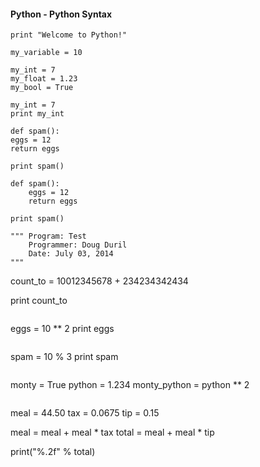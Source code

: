 #### Python - Python Syntax

```
print "Welcome to Python!"
```

```
my_variable = 10
```

```
my_int = 7
my_float = 1.23
my_bool = True
```

```
my_int = 7
print my_int
```

```
def spam():
eggs = 12
return eggs
        
print spam()
```

```
def spam():
    eggs = 12
    return eggs
        
print spam()
```

```
""" Program: Test
    Programmer: Doug Duril
    Date: July 03, 2014
"""

```
count_to = 10012345678 + 234234342434

print count_to
```

```
eggs = 10 ** 2
print eggs
```

```
spam = 10 % 3
print spam
```

```
monty = True
python = 1.234
monty_python = python ** 2
```

```
meal = 44.50
tax = 0.0675
tip = 0.15

meal = meal + meal * tax
total = meal + meal * tip

print("%.2f" % total)
```